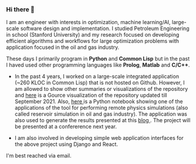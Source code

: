 ### Hi there 👋

I am an engineer with interests in optimization, machine learning/AI, large-scale software design and implementation. I studied Petroleum Engineering in school (Stanford University) and my research focused on developing efficient algorithms and workflows for large optimization problems with application focused in the oil and gas industry. 

These days I primarily program in **Python** and **Common Lisp** but in the past I haved used other programming languages like **Prolog**, **Matlab** and **C/C++**.

- In the past 4 years, I worked on a large-scale integrated application (~260 KLOC in Common Lisp) that is not hosted on Github. However, I am allowed to show other summaries or visualizations of the repository and <a href="https://youtu.be/9MBzpy3MYfs">here</a> is a Gource visualization of the repository updated till September 2021. Also, <a href="https://github.com/jeosol/aiml/blob/main/remote_simulation_analysis.ipynb"> here </a> is a Python notebook showing one of the applications of the tool for performing remote physics simulations (also called reservoir simulation in oil and gas industry). The application was also used to generate the results presented at this <a href="http://onwunalu.com/petroleum/"> blog </a>. The project will be presented at a confererence next year.

- I am also involved in developing simple web application interfaces for the above project using Django and React. 

I'm best reached via email. 

<!--
**jeosol/jeosol** is a ✨ _special_ ✨ repository because its `README.md` (this file) appears on your GitHub profile.

Here are some ideas to get you started:

- 🔭 I’m currently working on ...
- 🌱 I’m currently learning ...
- 👯 I’m looking to collaborate on ...
- 🤔 I’m looking for help with ...
- 💬 Ask me about ...
- 📫 How to reach me: ...
- 😄 Pronouns: ...
- ⚡ Fun fact: ...
-->
